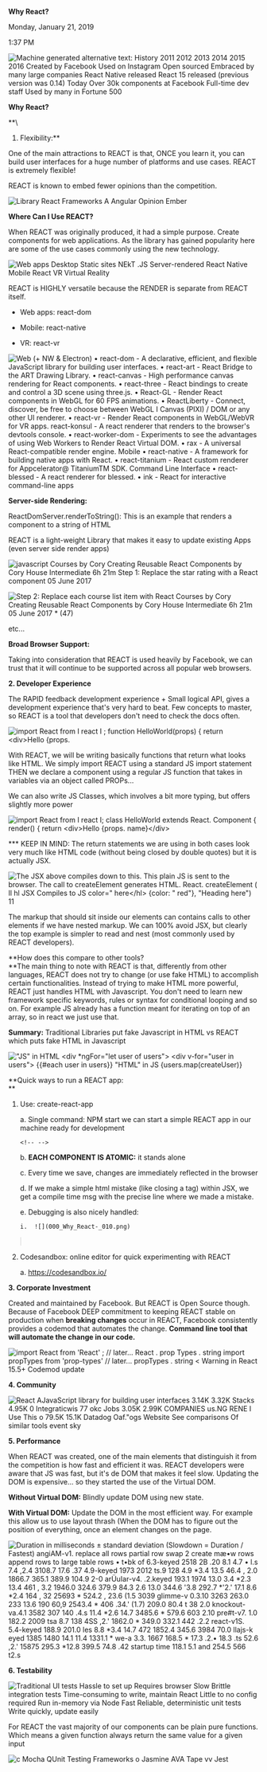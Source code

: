 **Why React?**

Monday, January 21, 2019

1:37 PM

![Machine generated alternative text: History 2011 2012 2013 2014 2015 2016 Created by Facebook Used on Instagram Open sourced Embraced by many large companies React Native released React 15 released (previous version was 0.14) Today Over 30k components at Facebook Full-time dev staff Used by many in Fortune 500 ](000_Why_React-_000.png)

**Why React?**

**\
1. Flexibility:**

One of the main attractions to REACT is that, ONCE you learn it, you can build user interfaces for a huge number of platforms and use cases. REACT is extremely flexible!

REACT is known to embed fewer opinions than the competition.

![Library React Frameworks A Angular Opinion Ember ](000_Why_React-_001.png)

**Where Can I Use REACT?**

When REACT was originally produced, it had a simple purpose. Create components for web applications. As the library has gained popularity here are some of the use cases commonly using the new technology.

![Web apps Desktop Static sites NEkT .JS Server-rendered React Native Mobile React VR Virtual Reality ](000_Why_React-_002.png)

REACT is HIGHLY versatile because the RENDER is separate from REACT itself.

-   Web apps: react-dom

-   Mobile: react-native

-   VR: react-vr

![Web (+ NW & Electron) • react-dom - A declarative, efficient, and flexible JavaScript library for building user interfaces. • react-art - React Bridge to the ART Drawing Library. • react-canvas - High performance canvas rendering for React components. • react-three - React bindings to create and control a 3D scene using three.js. • React-GL - Render React components in WebGL for 60 FPS animations. • ReactLiberty - Connect, discover, be free to choose between WebGL I Canvas (PIXI) / DOM or any other UI renderer. • react-vr - Render React components in WebGL/WebVR for VR apps. react-konsul - A react renderer that renders to the browser\'s devtools console. • react-worker-dom - Experiments to see the advantages of using Web Workers to Render React Virtual DOM. • rax - A universal React-compatible render engine. Mobile • react-native - A framework for building native apps with React. • react-titanium - React custom renderer for Appcelerator@ TitaniumTM SDK. Command Line Interface • react-blessed - A react renderer for blessed. • ink - React for interactive command-line apps ](000_Why_React-_003.png)

**Server-side Rendering:**

ReactDomServer.renderToString(): This is an example that renders a component to a string of HTML

REACT is a light-weight Library that makes it easy to update existing Apps (even server side render apps)

![javascript Courses by Cory Creating Reusable React Components by Cory House Intermediate 6h 21m Step 1: Replace the star rating with a React component 05 June 2017 ](000_Why_React-_004.png)

![Step 2: Replace each course list item with React Courses by Cory Creating Reusable React Components by Cory House Intermediate 6h 21m 05 June 2017 \* (47) ](000_Why_React-_005.png)

etc\...

**Broad Browser Support:**

Taking into consideration that REACT is used heavily by Facebook, we can trust that it will continue to be supported across all popular web browsers.

**2. Developer Experience**

The RAPID feedback development experience + Small logical API, gives a development experience that\'s very hard to beat. Few concepts to master, so REACT is a tool that developers don\'t need to check the docs often.

![import React from I react I ; function HelloWorld(props) { return \<div\>Hello {props. ](000_Why_React-_006.png)

With REACT, we will be writing basically functions that return what looks like HTML. We simply import REACT using a standard JS import statement THEN we declare a component using a regular JS function that takes in variables via an object called PROPs...

We can also write JS Classes, which involves a bit more typing, but offers slightly more power

![import React from I react I; class HelloWorld extends React. Component { render() { return \<div\>Hello {props. name}\</div\> ](000_Why_React-_007.png)

\*\*\* KEEP IN MIND: The return statements we are using in both cases look very much like HTML code (without being closed by double quotes) but it is actually JSX.

![The JSX above compiles down to this. This plain JS is sent to the browser. The call to createElement generates HTML. React. createElement ( Il hl JSX Compiles to JS color=\" here\</hl\> {color: \" red\"}, \"Heading here\") 11 ](000_Why_React-_008.png)

The markup that should sit inside our elements can contains calls to other elements if we have nested markup. We can 100% avoid JSX, but clearly the top example is simpler to read and nest (most commonly used by REACT developers).

**How does this compare to other tools?\
**The main thing to note with REACT is that, differently from other languages, REACT does not try to change (or use fake HTML) to accomplish certain functionalities. Instead of trying to make HTML more powerful, REACT just handles HTML with Javascript. You don\'t need to learn new framework specific keywords, rules or syntax for conditional looping and so on. For example JS already has a function meant for iterating on top of an array, so in react we just use that.

**Summary:** Traditional Libraries put fake Javascript in HTML vs REACT which puts fake HTML in Javascript

![\"JS\" in HTML \<div \*ngFor=\"let user of users\"\> \<div v-for=\"user in users\"\> {{#each user in users}} \"HTML\" in JS {users.map(createUser)} ](000_Why_React-_009.png)

**Quick ways to run a REACT app:\
** 

1.  Use: create-react-app

    a.  Single command: NPM start we can start a simple REACT app in our machine ready for development

    ```{=html}
    <!-- -->
    ```
    b.  **EACH COMPONENT IS ATOMIC:** it stands alone

    c.  Every time we save, changes are immediately reflected in the browser

    d.  If we make a simple html mistake (like closing a tag) within JSX, we get a compile time msg with the precise line where we made a mistake.

    e.  Debugging is also nicely handled:

        i.  ![](000_Why_React-_010.png)

>  

2.  Codesandbox: online editor for quick experimenting with REACT

    a.  <https://codesandbox.io/>

**3. Corporate Investment**

Created and maintained by Facebook. But REACT is Open Source though. Because of Facebook DEEP commitment to keeping REACT stable on production when **breaking changes** occur in REACT, Facebook consistently provides a codemod that automates the change. **Command line tool that will automate the change in our code.**

![import React from \'React\' ; // later\... React . prop Types . string import propTypes from \'prop-types\' // later\... propTypes . string \< Warning in React 15.5+ Codemod update ](000_Why_React-_011.png)

**4. Community**

![React AJavaScript library for building user interfaces 3.14K 3.32K Stacks 4.95K 0 Integraticwis 77 okc Jobs 3.05K 2.99K COMPANIES us.NG RENE I Use This o 79.5K 15.1K Datadog Oaf.\"ogs Website See comparisons Of similar tools event sky ](000_Why_React-_012.png)

**5. Performance**

When REACT was created, one of the main elements that distinguish it from the competition is how fast and efficient it was. REACT developers were aware that JS was fast, but it\'s de DOM that makes it feel slow. Updating the DOM is expensive... so they started the use of the Virtual DOM.

**Without Virtual DOM:** Blindly update DOM using new state.

**With Virtual DOM:** Update the DOM in the most efficient way. For example this allow us to use layout thrash (When the DOM has to figure out the position of everything, once an element changes on the page.

![Duration in milliseconds ± standard deviation (Slowdown = Duration / Fastest) angiAM-v1. replace all rows partial row swap 2 create mæ•w rows append rows to large table rows • t•bk of 6.3-keyed 2518 2B .20 8.1 4.7 • l.s 7.4 ,2.4 3108.7 17.6 .37 4.9-keyed 1973 2012 ts.9 128 4.9 \*3.4 13.5 46.4 , 2.0 1866.7 365.1 389.9 104.9 2-0 arÜuIar-v4. .2.keyed 193.1 1974 13.0 3.4 \*2.3 13.4 461 , 3.2 1946.0 324.6 379.9 84.3 2.6 13.0 344.6 \'3.8 292.7 \*\'2.\' 17.1 8.6 \*2.4 164 , 32 25693 \* 524.2 , 23.6 (1.5 3039 glimme-v 0.3.10 3263 263.0 233 13.6 190 60,9 2543.4 \* 406 .34.\' (1.7) 209.0 80.4 t 38 2.0 knockout- va.4.1 3582 307 140 .4.s 11.4 \*2.6 14.7 3485.6 \* 579.6 603 2.10 pre#t-v7. 1.0 182.2 2009 tsa 8.7 138 4SS ,2.\' 1862.0 \* 349.0 332.1 442 .2.2 react-v1S. 5.4-keyed 188.9 201.0 les 8.8 \*3.4 14.7 472 1852.4 345.6 3984 70.0 llajs-k eyed 1385 1480 14.1 11.4 1331.1 \* we-a 3.3. 1667 168.5 \* 17.3 .2.• 18.3 .ts 52.6 ,2.\' 15875 295.3 \*12.8 399.5 74.8 .42 startup time 118.1 5.1 and 254.5 566 t2.s ](000_Why_React-_013.png)

**6. Testability**

![Traditional UI tests Hassle to set up Requires browser Slow Brittle integration tests Time-consuming to write, maintain React Little to no config required Run in-memory via Node Fast Reliable, deterministic unit tests Write quickly, update easily ](000_Why_React-_014.png)

For REACT the vast majority of our components can be plain pure functions. Which means a given function always return the same value for a given input

![c Mocha QUnit Testing Frameworks o Jasmine AVA Tape vv Jest ](000_Why_React-_015.png)

